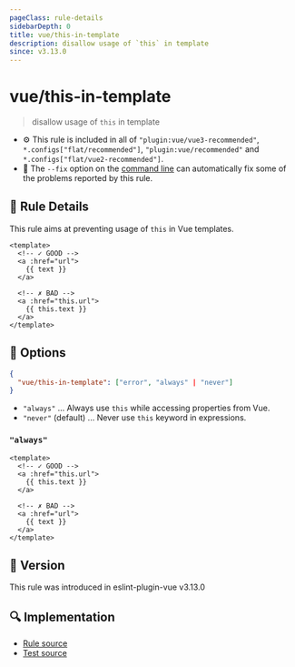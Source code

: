 ```yaml
---
pageClass: rule-details
sidebarDepth: 0
title: vue/this-in-template
description: disallow usage of `this` in template
since: v3.13.0
---
```


# vue/this-in-template

> disallow usage of `this` in template

- :gear: This rule is included in all of `"plugin:vue/vue3-recommended"`, `*.configs["flat/recommended"]`, `"plugin:vue/recommended"` and `*.configs["flat/vue2-recommended"]`.
- :wrench: The `--fix` option on the [command line](https://eslint.org/docs/user-guide/command-line-interface#fix-problems) can automatically fix some of the problems reported by this rule.

## :book: Rule Details

This rule aims at preventing usage of `this` in Vue templates.

<eslint-code-block fix :rules="{'vue/this-in-template': ['error']}">

```vue
<template>
  <!-- ✓ GOOD -->
  <a :href="url">
    {{ text }}
  </a>

  <!-- ✗ BAD -->
  <a :href="this.url">
    {{ this.text }}
  </a>
</template>
```

</eslint-code-block>

## :wrench: Options

```json
{
  "vue/this-in-template": ["error", "always" | "never"]
}
```

- `"always"` ... Always use `this` while accessing properties from Vue.
- `"never"` (default) ... Never use `this` keyword in expressions.

### `"always"`

<eslint-code-block fix :rules="{'vue/this-in-template': ['error', 'always']}">

```vue
<template>
  <!-- ✓ GOOD -->
  <a :href="this.url">
    {{ this.text }}
  </a>

  <!-- ✗ BAD -->
  <a :href="url">
    {{ text }}
  </a>
</template>
```

</eslint-code-block>

## :rocket: Version

This rule was introduced in eslint-plugin-vue v3.13.0

## :mag: Implementation

- [Rule source](https://github.com/vuejs/eslint-plugin-vue/blob/master/lib/rules/this-in-template.js)
- [Test source](https://github.com/vuejs/eslint-plugin-vue/blob/master/tests/lib/rules/this-in-template.js)
